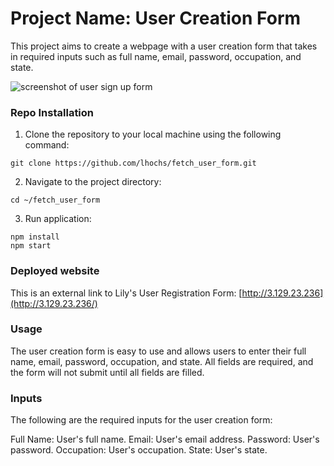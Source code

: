 # Project Name: User Creation Form

This project aims to create a webpage with a user creation form that takes in required inputs such as full name, email, password, occupation, and state.

![screenshot of user sign up form](src/user_form_screenshot.png)

### Repo Installation

1. Clone the repository to your local machine using the following command:

`git clone https://github.com/lhochs/fetch_user_form.git`

2. Navigate to the project directory:

`cd ~/fetch_user_form`

3. Run application:

`npm install`\
`npm start`

### Deployed website

This is an external link to Lily's User Registration Form: [http://3.129.23.236](http://3.129.23.236/)

### Usage

The user creation form is easy to use and allows users to enter their full name, email, password, occupation, and state. All fields are required, and the form will not submit until all fields are filled.

### Inputs

The following are the required inputs for the user creation form:

Full Name: User's full name.
Email: User's email address.
Password: User's password.
Occupation: User's occupation.
State: User's state.
